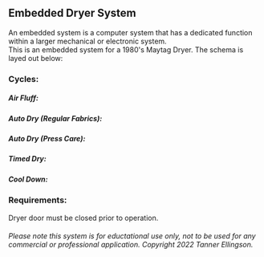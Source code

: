 ## Embedded Dryer System
An embedded system is a computer system that has a dedicated function within a larger mechanical or electronic system. <br>
This is an embedded system for a 1980's Maytag Dryer. The schema is layed out below: <br>
### **Cycles:**
##### Air Fluff:
##### Auto Dry (Regular Fabrics):
##### Auto Dry (Press Care):
##### Timed Dry:
##### Cool Down:
### **Requirements:**
Dryer door must be closed prior to operation.<br>
###### Please note this system is for eductational use only, not to be used for any commercial or professional application. Copyright 2022 Tanner Ellingson.


